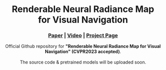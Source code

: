 
<h1 align="center">
Renderable Neural Radiance Map <br> for Visual Navigation‬ 
</h1>

<h3 align="center"><a href="https://arxiv.org/abs/2303.00304">Paper</a> | <a href="https://youtu.be/oLo3L0oMcWQ">Video</a> | <a href="https://obin-hero.github.io/RNRmap/">Project Page</a></h3>
<div align="center"></div>
  
  
<p align="center">
Official Github repository for <b>"Renderable Neural Radiance Map for Visual Navigation‬" (CVPR2023 accepted)</b>.
<br>
<br>
The source code & pretrained models will be uploaded soon.

</p>




